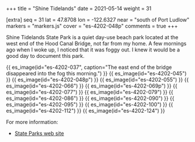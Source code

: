 +++
title = "Shine Tidelands"
date = 2021-05-14
weight = 31

[extra]
seq = 31
lat = 47.8708
lon = -122.6327
near = "south of Port Ludlow"
markers = "markers.js"
cover = "es-4202-048p"
comments = true
+++

Shine Tidelands State Park is a quiet day-use beach park located at the west end of the Hood Canal Bridge, not far from my home. A few mornings ago when I woke up, I noticed that it was foggy out. I knew it would be a good day to document this park.

<!-- more -->

{{ es_image(id="es-4202-037", caption="The east end of the bridge disappeared into the fog this morning.") }}
{{ es_image(id="es-4202-045") }}
{{ es_image(id="es-4202-048p") }}
{{ es_image(id="es-4202-055") }}
{{ es_image(id="es-4202-066") }}
{{ es_image(id="es-4202-069p") }}
{{ es_image(id="es-4202-077") }}
{{ es_image(id="es-4202-079") }}
{{ es_image(id="es-4202-086") }}
{{ es_image(id="es-4202-090") }}
{{ es_image(id="es-4202-095") }}
{{ es_image(id="es-4202-100") }}
{{ es_image(id="es-4202-112") }}
{{ es_image(id="es-4202-124") }}

For more information:

* [State Parks web site](https://www.parks.state.wa.us/583/Shine-Tidelands)
